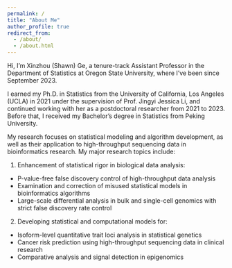 ```yaml
---
permalink: /
title: "About Me"
author_profile: true
redirect_from: 
  - /about/
  - /about.html
---
```


Hi, I’m Xinzhou (Shawn) Ge, a tenure-track Assistant Professor in the Department of Statistics at Oregon State University, where I’ve been since September 2023.

I earned my Ph.D. in Statistics from the University of California, Los Angeles (UCLA) in 2021 under the supervision of Prof. Jingyi Jessica Li, and continued working with her as a postdoctoral researcher from 2021 to 2023. Before that, I received my Bachelor’s degree in Statistics from Peking University.

My research focuses on statistical modeling and algorithm development, as well as their application to high-throughput sequencing data in bioinformatics research. My major research topics include:

1. Enhancement of statistical rigor in biological data analysis:
- P-value-free false discovery control of high-throughput data analysis
- Examination and correction of misused statistical models in bioinformatics algorithms
- Large-scale differential analysis in bulk and single-cell genomics with strict false discovery rate control
2. Developing statistical and computational models for:
- Isoform-level quantitative trait loci analysis in statistical genetics
- Cancer risk prediction using high-throughput sequencing data in clinical research
- Comparative analysis and signal detection in epigenomics
